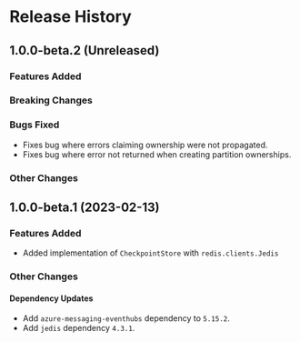 # Release History

## 1.0.0-beta.2 (Unreleased)

### Features Added

### Breaking Changes

### Bugs Fixed

- Fixes bug where errors claiming ownership were not propagated.
- Fixes bug where error not returned when creating partition ownerships.

### Other Changes

## 1.0.0-beta.1 (2023-02-13)

### Features Added

- Added implementation of `CheckpointStore` with `redis.clients.Jedis`

### Other Changes

#### Dependency Updates

- Add `azure-messaging-eventhubs` dependency to `5.15.2`.
- Add `jedis` dependency `4.3.1`.
